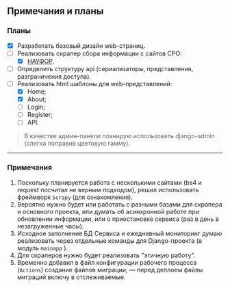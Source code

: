 ## Примечания и планы

### Планы

- [x] Разработать базовый дизайн web-страниц.
- [ ] Реализовать скрапер сбора информации с сайтов СРО:
    - [x] [НАУФОР](https://naufor.ru/).

- [ ] Определить структуру api (сериализаторы, представления, разграничения доступа).
- [ ] Реализовать html шаблоны для web-представлений:
    - [x] Home;
    - [x] About;
    - [ ] Login;
    - [ ] Register;
    - [ ] API.

> В качестве админ-панели планирую использовать django-admin (слегка поправив цветовую гамму).

___

### Примечания

1. Поскольку планируется работа с несколькими сайтами (bs4 и request посчитал
   не верным подходом), решил использовать фреймворк `Scrapy` (для ознакомления).
2. Вероятно нужно будет или работать с разными базами для скрапера и основного
   проекта, или думать об асинхронной работе при обновлении информации, или
   о приостановке сервиса (раз в день в незагруженные часы).
3. Исходное заполнение БД Сервиса и ежедневный мониторинг думаю реализовать через отдельные команды
   для Django-проекта (в модуль `mainapp` ).
4. Для скраперов нужно будет реализовать "этичную работу".
5. Временно добавил в файл конфигурации рабочего процесса (`Actions`) создание файлов миграции, — перед 
   деплоем файлы миграций включу в отслеживаемые.   